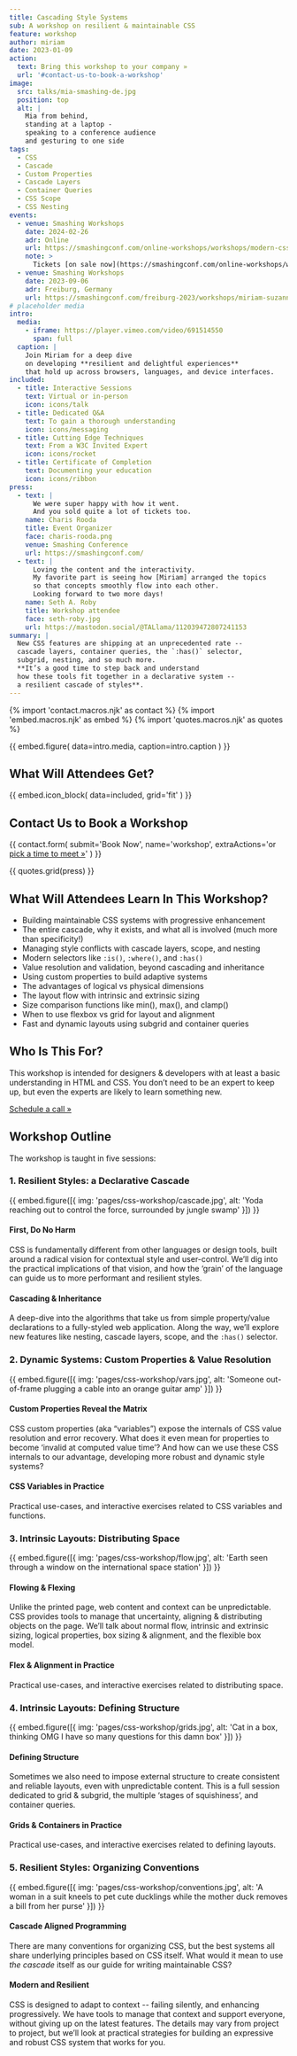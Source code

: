 ```yaml
---
title: Cascading Style Systems
sub: A workshop on resilient & maintainable CSS
feature: workshop
author: miriam
date: 2023-01-09
action:
  text: Bring this workshop to your company »
  url: '#contact-us-to-book-a-workshop'
image:
  src: talks/mia-smashing-de.jpg
  position: top
  alt: |
    Mia from behind,
    standing at a laptop -
    speaking to a conference audience
    and gesturing to one side
tags:
  - CSS
  - Cascade
  - Custom Properties
  - Cascade Layers
  - Container Queries
  - CSS Scope
  - CSS Nesting
events:
  - venue: Smashing Workshops
    date: 2024-02-26
    adr: Online
    url: https://smashingconf.com/online-workshops/workshops/modern-css-miriam-suzanne/
    note: >
      Tickets [on sale now](https://smashingconf.com/online-workshops/workshops/modern-css-miriam-suzanne/)!
  - venue: Smashing Workshops
    date: 2023-09-06
    adr: Freiburg, Germany
    url: https://smashingconf.com/freiburg-2023/workshops/miriam-suzanne/
# placeholder media
intro:
  media:
    - iframe: https://player.vimeo.com/video/691514550
      span: full
  caption: |
    Join Miriam for a deep dive
    on developing **resilient and delightful experiences**
    that hold up across browsers, languages, and device interfaces.
included:
  - title: Interactive Sessions
    text: Virtual or in-person
    icon: icons/talk
  - title: Dedicated Q&A
    text: To gain a thorough understanding
    icon: icons/messaging
  - title: Cutting Edge Techniques
    text: From a W3C Invited Expert
    icon: icons/rocket
  - title: Certificate of Completion
    text: Documenting your education
    icon: icons/ribbon
press:
  - text: |
      We were super happy with how it went.
      And you sold quite a lot of tickets too.
    name: Charis Rooda
    title: Event Organizer
    face: charis-rooda.png
    venue: Smashing Conference
    url: https://smashingconf.com/
  - text: |
      Loving the content and the interactivity.
      My favorite part is seeing how [Miriam] arranged the topics
      so that concepts smoothly flow into each other.
      Looking forward to two more days!
    name: Seth A. Roby
    title: Workshop attendee
    face: seth-roby.jpg
    url: https://mastodon.social/@TALlama/112039472807241153
summary: |
  New CSS features are shipping at an unprecedented rate --
  cascade layers, container queries, the `:has()` selector,
  subgrid, nesting, and so much more.
  **It’s a good time to step back and understand
  how these tools fit together in a declarative system --
  a resilient cascade of styles**.
---
```


{% import 'contact.macros.njk' as contact %}
{% import 'embed.macros.njk' as embed %}
{% import 'quotes.macros.njk' as quotes %}

{{ embed.figure(
  data=intro.media,
  caption=intro.caption
) }}

## What Will Attendees Get?

{{ embed.icon_block(
  data=included,
  grid='fit'
) }}

## Contact Us to Book a Workshop

{{ contact.form(
  submit='Book Now',
  name='workshop',
  extraActions='or [pick a time to meet »](https://calendly.com/oddbirdllc/schedule-a-workshop)'
) }}

{{ quotes.grid(press) }}

## What Will Attendees Learn In This Workshop?

- Building maintainable CSS systems with progressive enhancement
- The entire cascade, why it exists,
  and what all is involved (much more than specificity!)
- Managing style conflicts with cascade layers, scope, and nesting
- Modern selectors like `:is()`, `:where()`, and `:has()`
- Value resolution and validation, beyond cascading and inheritance
- Using custom properties to build adaptive systems
- The advantages of logical vs physical dimensions
- The layout flow with intrinsic and extrinsic sizing
- Size comparison functions like min(), max(), and clamp()
- When to use flexbox vs grid for layout and alignment
- Fast and dynamic layouts using subgrid and container queries

## Who Is This For?

This workshop is intended for designers & developers
with at least a basic understanding in HTML and CSS.
You don’t need to be an expert to keep up,
but even the experts are likely to learn something new.

[Schedule a call »](#contact-us-to-book-a-workshop)

## Workshop Outline

The workshop is taught in five sessions:

### 1. Resilient Styles: a Declarative Cascade

{{ embed.figure([{
  img: 'pages/css-workshop/cascade.jpg',
  alt: 'Yoda reaching out to control the force, surrounded by jungle swamp'
}]) }}

#### First, Do No Harm

CSS is fundamentally different
from other languages or design tools,
built around a radical vision
for contextual style and user-control.
We’ll dig into the practical implications of that vision,
and how the ‘grain’ of the language
can guide us to more performant and resilient styles.

#### Cascading & Inheritance

A deep-dive into the algorithms
that take us from simple property/value declarations
to a fully-styled web application.
Along the way, we’ll explore new features like nesting,
cascade layers, scope, and the `:has()` selector.

### 2. Dynamic Systems: Custom Properties & Value Resolution

{{ embed.figure([{
  img: 'pages/css-workshop/vars.jpg',
  alt: 'Someone out-of-frame plugging a cable into an orange guitar amp'
}]) }}

#### Custom Properties Reveal the Matrix

CSS custom properties (aka “variables”)
expose the internals of CSS value resolution and error recovery.
What does it even mean for properties
to become ‘invalid at computed value time’?
And how can we use these CSS internals to our advantage,
developing more robust and dynamic style systems?

#### CSS Variables in Practice

Practical use-cases,
and interactive exercises related to CSS variables and functions.

### 3. Intrinsic Layouts: Distributing Space

{{ embed.figure([{
  img: 'pages/css-workshop/flow.jpg',
  alt: 'Earth seen through a window on the international space station'
}]) }}

#### Flowing & Flexing

Unlike the printed page,
web content and context can be unpredictable.
CSS provides tools to manage that uncertainty,
aligning & distributing objects on the page.
We’ll talk about normal flow,
intrinsic and extrinsic sizing,
logical properties,
box sizing & alignment,
and the flexible box model.

#### Flex & Alignment in Practice

Practical use-cases,
and interactive exercises related to distributing space.

### 4. Intrinsic Layouts: Defining Structure

{{ embed.figure([{
  img: 'pages/css-workshop/grids.jpg',
  alt: 'Cat in a box, thinking OMG I have so many questions for this damn box'
}]) }}

#### Defining Structure

Sometimes we also need to impose external structure
to create consistent and reliable layouts,
even with unpredictable content.
This is a full session dedicated to grid & subgrid,
the multiple ‘stages of squishiness’,
and container queries.

#### Grids & Containers in Practice

Practical use-cases,
and interactive exercises related to defining layouts.

### 5. Resilient Styles: Organizing Conventions

{{ embed.figure([{
  img: 'pages/css-workshop/conventions.jpg',
  alt: 'A woman in a suit kneels to pet cute ducklings while the mother duck removes a bill from her purse'
}]) }}

#### Cascade Aligned Programming

There are many conventions for organizing CSS,
but the best systems all share underlying principles
based on CSS itself.
What would it mean to use _the cascade_ itself
as our guide for writing maintainable CSS?

#### Modern and Resilient

CSS is designed to adapt to context --
failing silently, and enhancing progressively.
We have tools to manage that context and support everyone,
without giving up on the latest features.
The details may vary from project to project,
but we’ll look at practical strategies
for building an expressive and robust CSS system
that works for you.
